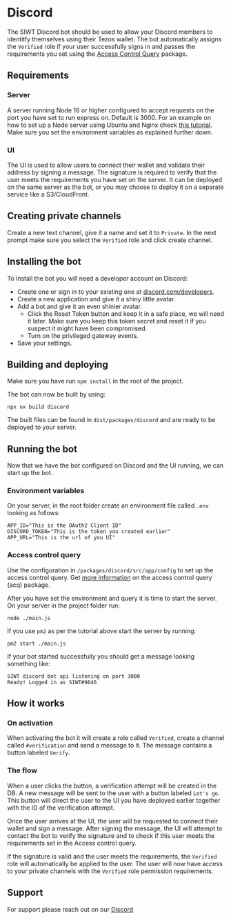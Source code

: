 # Discord
The SIWT Discord bot should be used to allow your Discord members to identitfy themselves using their Tezos wallet. The bot automatically assigns the `Verified` role if your user successfully signs in and passes the requirements you set using the [Access Control Query](https://github.com/StakeNow/SIWT/tree/develop/packages/acq) package.

## Requirements

### Server
A server running Node 16 or higher configured to accept requests on the port you have set to run express on. Default is 3000.
For an example on how to set up a Node server using Ubuntu and Nginx check [this tutorial](https://www.digitalocean.com/community/tutorials/how-to-set-up-a-node-js-application-for-production-on-ubuntu-18-04). Make sure you set the environment variables as explained further down.

### UI
The UI is used to allow users to connect their wallet and validate their address by signing a message. The signature is required to verify that the user meets the requirements you have set on the server. It can be deployed on the same server as the bot, or you may choose to deploy it on a separate service like a S3/CloudFront. 

## Creating private channels
Create a new text channel, give it a name and set it to `Private`.
In the next prompt make sure you select the `Verified` role and click create channel.

## Installing the bot
To install the bot you will need a developer account on Discord:

- Create one or sign in to your existing one at [discord.com/developers](https://discord.com/developers).
- Create a new application and give it a shiny little avatar.
- Add a bot and give it an even shinier avatar.
  - Click the Reset Token button and keep it in a safe place, we will need it later. Make sure you keep this token secret and reset it if you suspect it might have been compromised.
  - Turn on the privileged gateway events.
- Save your settings.

## Building and deploying
Make sure you have run `npm install` in the root of the project.

The bot can now be built by using:

```
npx nx build discord
```

The built files can be found in `dist/packages/discord` and are ready to be deployed to your server.

## Running the bot

Now that we have the bot configured on Discord and the UI running, we can start up the bot.

### Environment variables

On your server, in the root folder create an environment file called `.env` looking as follows:

```
APP_ID="This is the OAuth2 Client ID"
DISCORD_TOKEN="This is the token you created earlier"
APP_URL="This is the url of you UI"
```

### Access control query
Use the configuration in `/packages/discord/src/app/config` to set up the access control query. Get [more information](https://github.com/StakeNow/SIWT/tree/develop/packages/acq) on the access control query (acq) package.

After you have set the environment and query it is time to start the server.
On your server in the project folder run:

```
node ./main.js
```

If you use `pm2` as per the tutorial above start the server by running:
```
pm2 start ./main.js
```

If your bot started successfully you should get a message looking something like:

```
SIWT discord bot api listening on port 3000
Ready! Logged in as SIWT#9646
```

## How it works

### On activation
When activating the bot it will create a role called `Verified`, create a channel called `#verification` and send a message to it.
The message contains a button labeled `Verify`. 

### The flow

When a user clicks the button, a verification attempt will be created in the DB.
A new message will be sent to the user with a button labeled `Let's go`.
This button will direct the user to the UI you have deployed earlier together with the ID of the verification attempt.

Once the user arrives at the UI, the user will be requested to connect their wallet and sign a message.
After signing the message, the UI will attempt to contact the bot to verify the signature and to check if this user meets
the requirements set in the Access control query.

If the signature is valid and the user meets the requirements, the `Verified` role will automatically be applied to the user.
The user will now have access to your private channels with the `Verified` role permission requirements.

## Support

For support please reach out on our [Discord](https://discord.com/invite/6J3bjhkpxm?utm_source=GH&utm_medium=GH&utm_campaign=GH)
